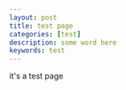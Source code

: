 ```yaml
---
layout: post
title: test page
categories: [test]
description: some word here
keywords: test
---
```


it's a test page

